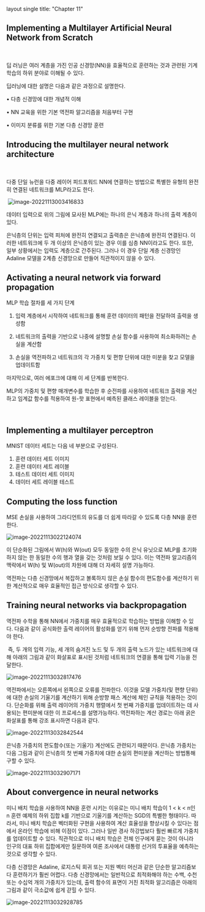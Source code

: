 layout single title: "Chapter 11"


## Implementing a Multilayer Artificial Neural Network from Scratch

​    

딥 러닝은 여러 계층을 가진 인공 신경망(NN)을 효율적으로 훈련하는 것과 관련된 기계 학습의 하위 분야로 이해될 수 있다.

딥러닝에 대한 설명은 다음과 같은 과정으로 설명한다.

• 다층 신경망에 대한 개념적 이해

• NN 교육을 위한 기본 역전파 알고리즘을 처음부터 구현

• 이미지 분류를 위한 기본 다층 신경망 훈련



##  Introducing the multilayer neural network architecture

​    

다중 단일 뉴런을 다중 레이어 피드포워드 NN에 연결하는 방법으로 특별한 유형의 완전히 연결된 네트워크를 MLP라고도 한다.

​    ![image-20221113003416833](C:\Users\Juns\AppData\Roaming\Typora\typora-user-images\image-20221113003416833.png)

   데이터 입력으로 위의 그림에 묘사된 MLP에는 하나의 은닉 계층과 하나의 출력 계층이 있다.

은닉층의 단위는 입력 피처에 완전히 연결되고 출력층은 은닉층에 완전히 연결된다. 이러한 네트워크에 두 개 이상의 은닉층이 있는 경우 이를 심층 NN이라고도 한다. 또한, 일부 상황에서는 입력도 계층으로 간주된다. 그러나 이 경우 단일 계층 신경망인 Adaline 모델을 2계층 신경망으로 만들어 직관적이지 않을 수 있다.



## Activating a neural network via forward propagation



MLP 학습 절차를 세 가지 단계

1. 입력 계층에서 시작하여 네트워크를 통해 훈련 데이터의 패턴을 전달하여 출력을 생성함

2. 네트워크의 출력을 기반으로 나중에 설명할 손실 함수를 사용하여 최소화하려는 손실을 계산함

3. 손실을 역전파하고 네트워크의 각 가중치 및 편향 단위에 대한 미분을 찾고 모델을 업데이트함

마지막으로, 여러 에포크에 대해 이 세 단계를 반복한다.



 MLP의 가중치 및 편향 매개변수를 학습한 후 순전파를 사용하여 네트워크 출력을 계산하고 임계값 함수를 적용하여 원-핫 표현에서 예측된 클래스 레이블을 얻는다.

​    

## Implementing a multilayer perceptron



MNIST 데이터 세트는 다음 네 부분으로 구성된다.

1. 훈련 데이터 세트 이미지
2. 훈련 데이터 세트 레이블
3. 테스트 데이터 세트 이미지
4. 데이터 세트 레이블 테스트



## Computing the loss function



MSE 손실을 사용하여 그라디언트의 유도를 더 쉽게 따라갈 수 있도록 다층 NN을 훈련한다. 



![image-20221113022124074](C:\Users\Juns\AppData\Roaming\Typora\typora-user-images\image-20221113022124074.png)

이 단순화된 그림에서 W(h)와 W(out) 모두 동일한 수의 은닉 유닛으로 MLP를 초기화하지 않는 한 동일한 수의 행과 열을 갖는 것처럼 보일 수 있다.
이는 역전파 알고리즘의 맥락에서 W(h) 및 W(out)의 차원에 대해 더 자세히 설명 가능하다.

 역전파는 다층 신경망에서 복잡하고 볼록하지 않은 손실 함수의 편도함수를 계산하기 위한 계산적으로 매우 효율적인 접근 방식으로 생각할 수 있다. 



## Training neural networks via backpropagation

역전파 수학을 통해 NN에서 가중치를 매우 효율적으로 학습하는 방법을 이해할 수 있다.  다음과 같이 공식화한 출력 레이어의 활성화를 얻기 위해 먼저 순방향 전파를 적용해야 한다.

​    즉, 두 개의 입력 기능, 세 개의 숨겨진 노드 및 두 개의 출력 노드가 있는 네트워크에 대해 아래의 그림과 같이 화살표로 표시된 것처럼 네트워크의 연결을 통해 입력 기능을 전달한다.





![image-20221113032817476](C:\Users\Juns\AppData\Roaming\Typora\typora-user-images\image-20221113032817476.png)





역전파에서는 오른쪽에서 왼쪽으로 오류를 전파한다. 이것을 모델 가중치(및 편향 단위)에 대한 손실의 기울기를 계산하기 위해 순방향 패스 계산에 체인 규칙을 적용하는 것이다. 단순화를 위해 출력 레이어의 가중치 행렬에서 첫 번째 가중치를 업데이트하는 데 사용되는 편미분에 대한 이 프로세스를 설명가능하다. 역전파하는 계산 경로는 아래 굵은 화살표를 통해 강조 표시하면 다음과 같다.

![image-20221113032842544](C:\Users\Juns\AppData\Roaming\Typora\typora-user-images\image-20221113032842544.png)



은닉층 가중치의 편도함수(또는 기울기) 계산에도 관련되기 때문이다.
은닉층 가중치는 다음 그림과 같이 은닉층의 첫 번째 가중치에 대한 손실의 편미분을 계산하는 방법통해 구할 수 있다.

![image-20221113032907171](C:\Users\Juns\AppData\Roaming\Typora\typora-user-images\image-20221113032907171.png)



## About convergence in neural networks

미니 배치 학습을 사용하여 NN을 훈련 시키는 이유로는 미니 배치 학습이 1 < k < n인 n 훈련 예제의 하위 집합 k를 기반으로 기울기를 계산하는 SGD의 특별한 형태이다. 따라서, 미니 배치 학습은 벡터화된 구현을 사용하여 계산 효율성을 향상시킬 수 있다는 점에서 온라인 학습에 비해 이점이 있다. 그러나 일반 경사 하강법보다 훨씬 빠르게 가중치를 업데이트할 수 있다. 직관적으로 미니 배치 학습은 전체 인구에게 묻는 것이 아니라 인구의 대표 하위 집합에게만 질문하여 여론 조사에서 대통령 선거의 투표율을 예측하는 것으로 생각할 수 있다.

다층 신경망은 Adaline, 로지스틱 회귀 또는 지원 벡터 머신과 같은 단순한 알고리즘보다 훈련하기가 훨씬 어렵다. 다층 신경망에서는 일반적으로 최적화해야 하는 수백, 수천 또는 수십억 개의 가중치가 있는데,  출력 함수의 표면이 거친 최적화 알고리즘은 아래의 그림과 같이 극소값에 쉽게 갇힐 수 있다.



![image-20221113032928785](C:\Users\Juns\AppData\Roaming\Typora\typora-user-images\image-20221113032928785.png)

